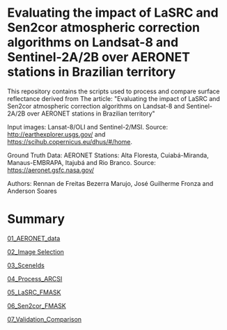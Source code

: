 # Evaluating the impact of LaSRC and Sen2cor atmospheric correction algorithms on Landsat-8 and Sentinel-2A/2B over AERONET stations in Brazilian territory

This repository contains the scripts used to process and compare surface reflectance derived from The article: "Evaluating the impact of LaSRC and Sen2cor atmospheric correction algorithms on Landsat-8 and Sentinel-2A/2B over AERONET stations in Brazilian territory"

Input images: Lansat-8/OLI and Sentinel-2/MSI. Source: http://earthexplorer.usgs.gov/ and https://scihub.copernicus.eu/dhus/#/home.

Ground Truth Data: AERONET Stations: Alta Floresta, Cuiabá-Miranda, Manaus-EMBRAPA, Itajubá and Rio Branco. Source: https://aeronet.gsfc.nasa.gov/

Authors: Rennan de Freitas Bezerra Marujo, José Guilherme Fronza and Anderson Soares

# Summary

[01_AERONET_data](https://github.com/marujore/Evaluating-the-impact-of-LaSRC-and-Sen2cor-atmospheric-correction-algorithms-on-Landsat-8-and-Sentin/README.md)

[02_Image Selection](https://github.com/marujore/Evaluating-the-impact-of-LaSRC-and-Sen2cor-atmospheric-correction-algorithms-on-Landsat-8-and-Sentin/README.md)

[03_SceneIds](https://github.com/marujore/Evaluating-the-impact-of-LaSRC-and-Sen2cor-atmospheric-correction-algorithms-on-Landsat-8-and-Sentin/README.md)

[04_Process_ARCSI](https://github.com/marujore/Evaluating-the-impact-of-LaSRC-and-Sen2cor-atmospheric-correction-algorithms-on-Landsat-8-and-Sentin/README.md)

[05_LaSRC_FMASK](https://github.com/marujore/Evaluating-the-impact-of-LaSRC-and-Sen2cor-atmospheric-correction-algorithms-on-Landsat-8-and-Sentin/README.md)

[06_Sen2cor_FMASK](https://github.com/marujore/Evaluating-the-impact-of-LaSRC-and-Sen2cor-atmospheric-correction-algorithms-on-Landsat-8-and-Sentin/README.md)

[07_Validation_Comparison](https://github.com/marujore/Evaluating-the-impact-of-LaSRC-and-Sen2cor-atmospheric-correction-algorithms-on-Landsat-8-and-Sentin/README.md)

